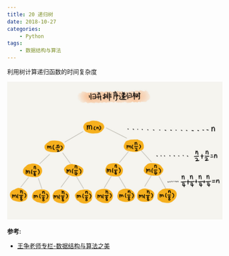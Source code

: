 ```yaml
---
title: 20 递归树
date: 2018-10-27
categories:
    - Python
tags:
    - 数据结构与算法
---
```

利用树计算递归函数的时间复杂度

![recursion_tree](/images/algo/recursion_tree/recursion_tree.jpg)

<!-- more -->


**参考:**
- [王争老师专栏-数据结构与算法之美](https://time.geekbang.org/column/126)
